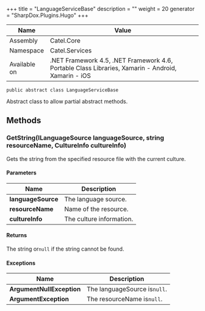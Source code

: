 

+++
title = "LanguageServiceBase" 
description = ""
weight = 20
generator = "SharpDox.Plugins.Hugo"
+++

Name|Value
---|---
Assembly|Catel.Core
Namespace|Catel.Services
Available on|.NET Framework 4.5, .NET Framework 4.6, Portable Class Libraries, Xamarin - Android, Xamarin - iOS

```
public abstract class LanguageServiceBase
```

Abstract class to allow partial abstract methods.

## Methods

### GetString(ILanguageSource languageSource, string resourceName, CultureInfo cultureInfo)

Gets the string from the specified resource file with the current culture.

#### Parameters

Name|Description
---|---
**languageSource**|The language source.
**resourceName**|Name of the resource.
**cultureInfo**|The culture information.

#### Returns

The string or`null` if the string cannot be found.

#### Exceptions

Name|Description
---|---
**ArgumentNullException**|The languageSource is`null`.
**ArgumentException**|The resourceName is`null`.

